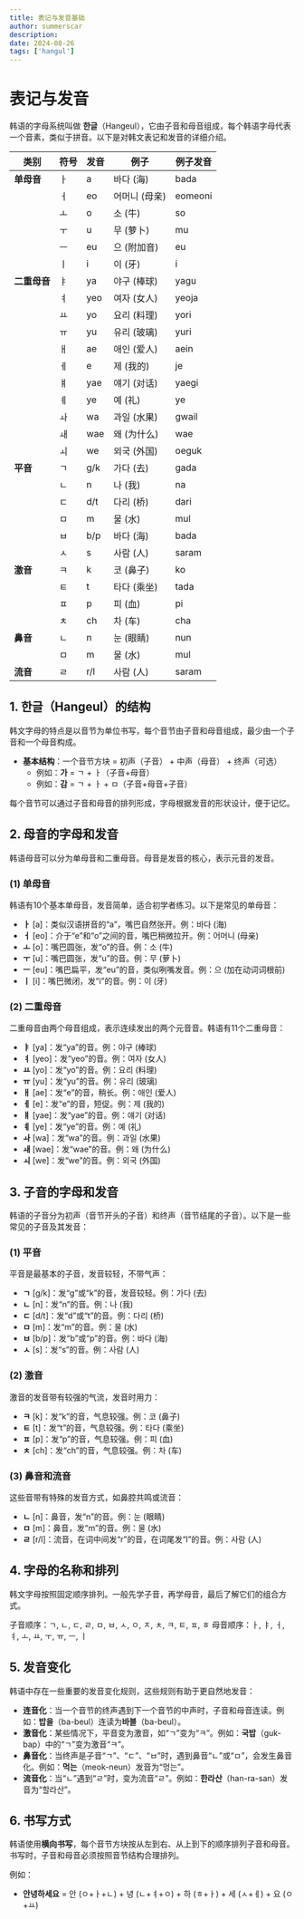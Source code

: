 ```yaml
---
title: 表记与发音基础
author: summerscar
description:
date: 2024-08-26
tags: ['hangul']
---
```


# 表记与发音

韩语的字母系统叫做 **한글**（Hangeul），它由子音和母音组成，每个韩语字母代表一个音素，类似于拼音。以下是对韩文表记和发音的详细介绍。

| **类别**     | **符号**               | **发音**             | **例子**       | **例子发音** |
|--------------|----------------------|----------------------|----------------|--------------|
| **单母音**    |<Speak>ㅏ</Speak>     | a            | <Speak>바다</Speak> (海)       | bada         |
|              |<Speak>ㅓ</Speak>     | eo            | <Speak>어머니</Speak> (母亲)   | eomeoni      |
|              | <Speak>ㅗ</Speak>    | o             | <Speak>소</Speak> (牛)         | so           |
|              | <Speak>ㅜ</Speak>    | u             | <Speak>무</Speak> (萝卜)       | mu           |
|              | <Speak>ㅡ</Speak>    | eu            | <Speak>으</Speak> (附加音)     | eu           |
|              | <Speak>ㅣ</Speak>    | i             | <Speak>이</Speak> (牙)         | i            |
| **二重母音** | <Speak>ㅑ</Speak>     | ya            | <Speak>야구</Speak> (棒球)     | yagu         |
|              | <Speak>ㅕ</Speak>    | yeo           | <Speak>여자</Speak> (女人)     | yeoja        |
|              | <Speak>ㅛ</Speak>    | yo            | <Speak>요리</Speak> (料理)     | yori         |
|              | <Speak>ㅠ</Speak>    | yu            | <Speak>유리</Speak> (玻璃)     | yuri         |
|              | <Speak>ㅐ</Speak>    | ae            | <Speak>애인</Speak> (爱人)     | aein         |
|              | <Speak>ㅔ</Speak>    | e             | <Speak>제</Speak> (我的)       | je           |
|              | <Speak>ㅒ</Speak>    | yae           | <Speak>얘기</Speak> (对话)     | yaegi        |
|              | <Speak>ㅖ</Speak>    | ye            | <Speak>예</Speak> (礼)         | ye           |
|              | <Speak>ㅘ</Speak>    | wa            | <Speak>과일</Speak> (水果)     | gwail        |
|              | <Speak>ㅙ</Speak>    | wae           | <Speak>왜</Speak> (为什么)     | wae          |
|              | <Speak>ㅚ</Speak>    | we            | <Speak>외국</Speak> (外国)     | oeguk        |
| **平音**     | <Speak>ㄱ</Speak>    | g/k           | <Speak>가다</Speak> (去)       | gada         |
|              | <Speak>ㄴ</Speak>    | n             | <Speak>나</Speak> (我)         | na           |
|              | <Speak>ㄷ</Speak>    | d/t           | <Speak>다리</Speak> (桥)       | dari         |
|              | <Speak>ㅁ</Speak>    | m             | <Speak>물</Speak> (水)         | mul          |
|              | <Speak>ㅂ</Speak>    | b/p           | <Speak>바다</Speak> (海)       | bada         |
|              | <Speak>ㅅ</Speak>    | s             | <Speak>사람</Speak> (人)       | saram        |
| **激音**     | <Speak>ㅋ</Speak>    | k             | <Speak>코</Speak> (鼻子)       | ko           |
|              | <Speak>ㅌ</Speak>    | t             | <Speak>타다</Speak> (乘坐)     | tada         |
|              | <Speak>ㅍ</Speak>    | p             | <Speak>피</Speak> (血)         | pi           |
|              | <Speak>ㅊ</Speak>    | ch            | <Speak>차</Speak> (车)         | cha          |
| **鼻音**     | <Speak>ㄴ</Speak>    | n             | <Speak>눈</Speak> (眼睛)       | nun          |
|              | <Speak>ㅁ</Speak>    | m             | <Speak>물</Speak> (水)         | mul          |
| **流音**     | <Speak>ㄹ</Speak>    | r/l           | <Speak>사람</Speak> (人)       | saram        |

## 1. 한글（Hangeul）的结构

韩文字母的特点是以音节为单位书写，每个音节由子音和母音组成，最少由一个子音和一个母音构成。

- **基本结构**：一个音节方块 = 初声（子音） + 中声（母音） + 终声（可选）
  - 例如：**가** = ㄱ + ㅏ（子音+母音）
  - 例如：**감** = ㄱ + ㅏ + ㅁ（子音+母音+子音）

每个音节可以通过子音和母音的排列形成，字母根据发音的形状设计，便于记忆。



## 2. 母音的字母和发音

韩语母音可以分为单母音和二重母音。母音是发音的核心，表示元音的发音。

### (1) 单母音

韩语有10个基本单母音，发音简单，适合初学者练习。以下是常见的单母音：

- **ㅏ** [a]：类似汉语拼音的“a”，嘴巴自然张开。例：<Speak>바다</Speak> (海)
- **ㅓ** [eo]：介于“e”和“o”之间的音，嘴巴稍微拉开。例：<Speak>어머니</Speak> (母亲)
- **ㅗ** [o]：嘴巴圆张，发“o”的音。例：<Speak>소</Speak> (牛)
- **ㅜ** [u]：嘴巴圆张，发“u”的音。例：<Speak>무</Speak> (萝卜)
- **ㅡ** [eu]：嘴巴扁平，发“eu”的音，类似咧嘴发音。例：<Speak>으</Speak> (加在动词词根前)
- **ㅣ** [i]：嘴巴微闭，发“i”的音。例：<Speak>이</Speak> (牙)

### (2) 二重母音

二重母音由两个母音组成，表示连续发出的两个元音音。韩语有11个二重母音：

- **ㅑ** [ya]：发“ya”的音。例：<Speak>야구</Speak> (棒球)
- **ㅕ** [yeo]：发“yeo”的音。例：<Speak>여자</Speak> (女人)
- **ㅛ** [yo]：发“yo”的音。例：<Speak>요리</Speak> (料理)
- **ㅠ** [yu]：发“yu”的音。例：<Speak>유리</Speak> (玻璃)
- **ㅐ** [ae]：发“e”的音，稍长。例：<Speak>애인</Speak> (爱人)
- **ㅔ** [e]：发“e”的音，短促。例：<Speak>제</Speak> (我的)
- **ㅒ** [yae]：发“yae”的音。例：<Speak>얘기</Speak> (对话)
- **ㅖ** [ye]：发“ye”的音。例：<Speak>예</Speak> (礼)
- **ㅘ** [wa]：发“wa”的音。例：<Speak>과일</Speak> (水果)
- **ㅙ** [wae]：发“wae”的音。例：<Speak>왜</Speak> (为什么)
- **ㅚ** [we]：发“we”的音。例：<Speak>외국</Speak> (外国)



## 3. 子音的字母和发音

韩语的子音分为初声（音节开头的子音）和终声（音节结尾的子音）。以下是一些常见的子音及其发音：

### (1) 平音

平音是最基本的子音，发音较轻，不带气声：

- **ㄱ** [g/k]：发“g”或“k”的音，发音较轻。例：<Speak>가다</Speak> (去)
- **ㄴ** [n]：发“n”的音。例：<Speak>나</Speak> (我)
- **ㄷ** [d/t]：发“d”或“t”的音。例：<Speak>다리</Speak> (桥)
- **ㅁ** [m]：发“m”的音。例：<Speak>물</Speak> (水)
- **ㅂ** [b/p]：发“b”或“p”的音。例：<Speak>바다</Speak> (海)
- **ㅅ** [s]：发“s”的音。例：<Speak>사람</Speak> (人)

### (2) 激音

激音的发音带有较强的气流，发音时用力：

- **ㅋ** [k]：发“k”的音，气息较强。例：<Speak>코</Speak> (鼻子)
- **ㅌ** [t]：发“t”的音，气息较强。例：<Speak>타다</Speak> (乘坐)
- **ㅍ** [p]：发“p”的音，气息较强。例：<Speak>피</Speak> (血)
- **ㅊ** [ch]：发“ch”的音，气息较强。例：<Speak>차</Speak> (车)

### (3) 鼻音和流音

这些音带有特殊的发音方式，如鼻腔共鸣或流音：

- **ㄴ** [n]：鼻音，发“n”的音。例：<Speak>눈</Speak> (眼睛)
- **ㅁ** [m]：鼻音，发“m”的音。例：<Speak>물</Speak> (水)
- **ㄹ** [r/l]：流音，在词中间发“r”的音，在词尾发“l”的音。例：<Speak>사람</Speak> (人)



## 4. 字母的名称和排列

韩文字母按照固定顺序排列。一般先学子音，再学母音，最后了解它们的组合方式。

子音顺序：ㄱ, ㄴ, ㄷ, ㄹ, ㅁ, ㅂ, ㅅ, ㅇ, ㅈ, ㅊ, ㅋ, ㅌ, ㅍ, ㅎ
母音顺序：ㅏ, ㅑ, ㅓ, ㅕ, ㅗ, ㅛ, ㅜ, ㅠ, ㅡ, ㅣ



## 5. 发音变化

韩语中存在一些重要的发音变化规则，这些规则有助于更自然地发音：

- **连音化**：当一个音节的终声遇到下一个音节的中声时，子音和母音连读。例如：**<Speak>밥을</Speak>**（ba-beul）连读为**바블**（ba-beul）。
- **激音化**：某些情况下，平音变为激音，如“ㄱ”变为“ㅋ”。例如：**<Speak>국밥</Speak>**（guk-bap）中的“ㄱ”变为激音“ㅋ”。
- **鼻音化**：当终声是子音“ㄱ”、“ㄷ”、“ㅂ”时，遇到鼻音“ㄴ”或“ㅁ”，会发生鼻音化。例如：**<Speak>먹는</Speak>**（meok-neun）发音为“멍는”。
- **流音化**：当“ㄴ”遇到“ㄹ”时，变为流音“ㄹ”。例如：**<Speak>한라산</Speak>**（han-ra-san）发音为“할라산”。



## 6. 书写方式

韩语使用**横向书写**，每个音节方块按从左到右、从上到下的顺序排列子音和母音。书写时，子音和母音必须按照音节结构合理排列。

例如：
- **안녕하세요** = 안 (ㅇ+ㅏ+ㄴ) + 녕 (ㄴ+ㅕ+ㅇ) + 하 (ㅎ+ㅏ) + 세 (ㅅ+ㅔ) + 요 (ㅇ+ㅛ)
